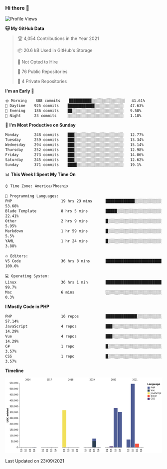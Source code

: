 ### Hi there 👋

<!--START_SECTION:waka-->
![Profile Views](http://img.shields.io/badge/Profile%20Views-1-blue)

**🐱 My GitHub Data** 

> 🏆 4,054 Contributions in the Year 2021
 > 
> 📦 20.6 kB Used in GitHub's Storage 
 > 
> 🚫 Not Opted to Hire
 > 
> 📜 76 Public Repositories 
 > 
> 🔑 4 Private Repositories  
 > 
**I'm an Early 🐤** 

```text
🌞 Morning    808 commits    ██████████░░░░░░░░░░░░░░░   41.61% 
🌆 Daytime    925 commits    ████████████░░░░░░░░░░░░░   47.63% 
🌃 Evening    186 commits    ██░░░░░░░░░░░░░░░░░░░░░░░   9.58% 
🌙 Night      23 commits     ░░░░░░░░░░░░░░░░░░░░░░░░░   1.18%

```
📅 **I'm Most Productive on Sunday** 

```text
Monday       248 commits    ███░░░░░░░░░░░░░░░░░░░░░░   12.77% 
Tuesday      259 commits    ███░░░░░░░░░░░░░░░░░░░░░░   13.34% 
Wednesday    294 commits    ███░░░░░░░░░░░░░░░░░░░░░░   15.14% 
Thursday     252 commits    ███░░░░░░░░░░░░░░░░░░░░░░   12.98% 
Friday       273 commits    ███░░░░░░░░░░░░░░░░░░░░░░   14.06% 
Saturday     245 commits    ███░░░░░░░░░░░░░░░░░░░░░░   12.62% 
Sunday       371 commits    ████░░░░░░░░░░░░░░░░░░░░░   19.1%

```


📊 **This Week I Spent My Time On** 

```text
⌚︎ Time Zone: America/Phoenix

💬 Programming Languages: 
PHP                      19 hrs 23 mins      █████████████░░░░░░░░░░░░   53.68% 
Blade Template           8 hrs 5 mins        █████░░░░░░░░░░░░░░░░░░░░   22.41% 
Other                    2 hrs 9 mins        █░░░░░░░░░░░░░░░░░░░░░░░░   5.95% 
Markdown                 1 hr 59 mins        █░░░░░░░░░░░░░░░░░░░░░░░░   5.5% 
YAML                     1 hr 24 mins        █░░░░░░░░░░░░░░░░░░░░░░░░   3.88%

🔥 Editors: 
VS Code                  36 hrs 8 mins       █████████████████████████   100.0%

💻 Operating System: 
Linux                    36 hrs 1 min        █████████████████████████   99.7% 
Mac                      6 mins              ░░░░░░░░░░░░░░░░░░░░░░░░░   0.3%

```

**I Mostly Code in PHP** 

```text
PHP                      16 repos            ██████████████░░░░░░░░░░░   57.14% 
JavaScript               4 repos             ███░░░░░░░░░░░░░░░░░░░░░░   14.29% 
Vue                      4 repos             ███░░░░░░░░░░░░░░░░░░░░░░   14.29% 
C#                       1 repo              █░░░░░░░░░░░░░░░░░░░░░░░░   3.57% 
CSS                      1 repo              █░░░░░░░░░░░░░░░░░░░░░░░░   3.57%

```


**Timeline**

![Chart not found](https://raw.githubusercontent.com/mikebronner/mikebronner/master/charts/bar_graph.png) 


 Last Updated on 23/09/2021
<!--END_SECTION:waka-->

<!--
**mikebronner/mikebronner** is a ✨ _special_ ✨ repository because its `README.md` (this file) appears on your GitHub profile.

Here are some ideas to get you started:

- 🔭 I’m currently working on ...
- 🌱 I’m currently learning ...
- 👯 I’m looking to collaborate on ...
- 🤔 I’m looking for help with ...
- 💬 Ask me about ...
- 📫 How to reach me: ...
- 😄 Pronouns: ...
- ⚡ Fun fact: ...
-->
